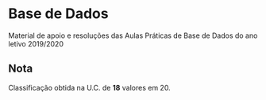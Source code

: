 # Base de Dados

Material de apoio e resoluções das Aulas Práticas de Base de Dados do ano letivo 2019/2020

## Nota

Classificação obtida na U.C. de **18** valores em 20.
